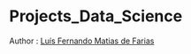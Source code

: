 # Projects_Data_Science

Author : [Luís Fernando Matias de Farias](https://github.com/Luis20matias/Portfolio)
